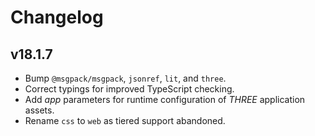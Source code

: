 # Changelog
## v18.1.7
- Bump `@msgpack/msgpack`, `jsonref`, `lit`, and `three`.
- Correct typings for improved TypeScript checking.
- Add _app_ parameters for runtime configuration of _THREE_ application assets.
- Rename `css` to `web` as tiered support abandoned.
